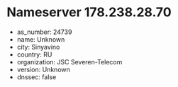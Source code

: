 # Nameserver 178.238.28.70

* as_number: 24739
* name: Unknown
* city: Sinyavino
* country: RU
* organization: JSC Severen-Telecom
* version: Unknown
* dnssec: false
